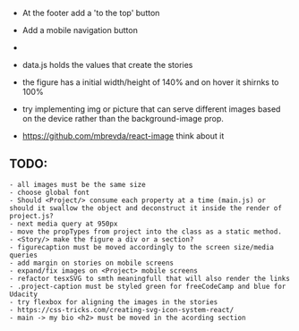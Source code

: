 * At the footer add a 'to the top' button
* Add a mobile navigation button
* 


* data.js holds the values that create the stories
* the figure has a initial width/height of 140% and on hover it shirnks to 100% 
* try implementing img or picture that can serve different images based on the device rather than the background-image prop.
* https://github.com/mbrevda/react-image think about it

## TODO:
    - all images must be the same size
    - choose global font
    - Should <Project/> consume each property at a time (main.js) or should it swallow the object and deconstruct it inside the render of project.js?
    - next media query at 950px
    - move the propTypes from project into the class as a static method.
    - <Story/> make the figure a div or a section?
    - figurecaption must be moved accordingly to the screen size/media queries
    - add margin on stories on mobile screens
    - expand/fix images on <Project> mobile screens
    - refactor tesxSVG to smth meaningfull that will also render the links
    - .project-caption must be styled green for freeCodeCamp and blue for Udacity
    - try flexbox for aligning the images in the stories
    - https://css-tricks.com/creating-svg-icon-system-react/
    - main -> my bio <h2> must be moved in the acording section
